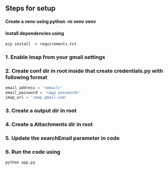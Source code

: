 ## Steps for setup 
#### Create a venv using python -m venv venv
#### Install dependencies using 

```python
pip install -r requirements.txt
```

### 1. Enable Imap from your gmail settings
### 2. Create conf dir in root inside that create credentials.py with following format
```python
email_address = '<email>'
email_password = '<app password>'
imap_url = 'imap.gmail.com'
```
### 3. Create a output dir in root 
### 4. Create a Attachments dir in root 
### 5. Update the searchEmail parameter in code
### 6. Run the code using
```python
python app.py
```

